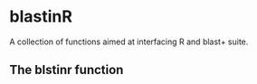 # **blastinR**
A collection of functions aimed at interfacing R and blast+ suite. 

## **The blstinr function**
